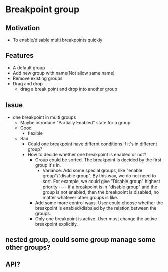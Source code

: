 # Breakpoint group

## Motivation
* To enable/disable multi breakpoints quickly

## Features
* A default group
* Add new group with name(Not allow same name)
* Remove existing groups
* Drag and drop
  * drag a break point and drop into another group

## Issue

- one breakpoint in multi groups
  - Maybe introduce "Partially Enabled" state for a group
  - Good
    - flexible
  - Bad
    - Could one breakpoint have differnt conditions if it's in different group?
    - How to decide whether one breakpoint is enabled or not?
      - Group could be sorted. The breakpoint is decided by the first group it's in.
        - Variance: Add some special groups, like "enable group"/"disable group". By this way, we do not need to sort. For example, we could give "Disable group" highest priority ---- if a breakpoint is in "disable group" and the group is not enabled, then the breakpoint is disabled, no matter whatever other groups is like.
      - Add some more control ways. User could choose whether the breakpoint is enabled/disbaled by the relation between the groups.
      - Only one breakpoint is active. User must change the active breakpoint explicitly.

## nested group, could some group manage some other groups?

## API?
